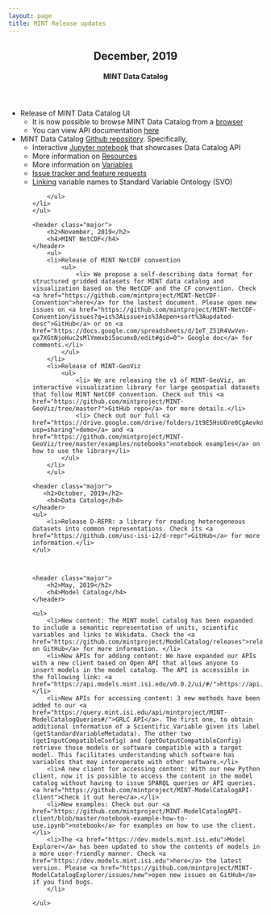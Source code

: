 ```yaml
---
layout: page
title: MINT Release updates
---
```

<section id="overview">
    <header class="major">
        <h2>December, 2019</h2>
        <h4>MINT Data Catalog</h4>
    </header>
        <ul>
        <li>Release of MINT Data Catalog UI
        	<ul>
			<li> It is now possible to browse MINT Data Catalog from a <a href="https://data-catalog.mint.isi.edu/">browser</a></li>
			<li> You can view API documentation <a href="https://data-catalog.mint.isi.edu/documentation">here</a></li>
        	</ul>
        </li>
	<li>
		MINT Data Catalog <a href="https://github.com/mintproject/MINT-DataCatalog-Public">Github repository</a>. Specifically, 
		<ul>
			<li>Interactive <a href="https://mybinder.org/v2/gh/mintproject/MINT-DataCatalog-Public/master?filepath=%2Fdemo%2Fapi_demo.ipynb">Jupyter notebook</a> that showcases Data Catalog API</li>
			<li>More information on <a href="https://github.com/mintproject/MINT-DataCatalog-Public/blob/master/docs/resources.md">Resources</a></li>
			<li>More information on <a href="https://github.com/mintproject/MINT-DataCatalog-Public/blob/master/docs/variables.md">Variables</a></li>
			<li><a href="https://github.com/mintproject/MINT-DataCatalog-Public/issues">Issue tracker and feature requests</a></li>
			<li><a href="https://github.com/mintproject/MINT-DataCatalog-Public/issues/new/choose">Linking</a> variable names to Standard Variable Ontology (SVO)</li>
			
		</ul>
	</li>
	</ul>		
		
    <header class="major">
        <h2>November, 2019</h2>
        <h4>MINT NetCDF</h4>
    </header>
        <ul>
        <li>Release of MINT NetCDF convention
        	<ul>
        		<li> We propose a self-describing data format for structured gridded datasets for MINT data catalog and visualization based on the NetCDF and the CF convention. Check <a href="https://github.com/mintproject/MINT-NetCDF-Convention">here</a> for the lastest document. Please open new issues on <a href="https://github.com/mintproject/MINT-NetCDF-Convention/issues?q=is%3Aissue+is%3Aopen+sort%3Aupdated-desc">GitHub</a> or on <a href="https://docs.google.com/spreadsheets/d/1eT_Z51R4VwVen-qx7XGtNjoHuc2sMlYmmxbi5acumx0/edit#gid=0"> Google doc</a> for comments.</li>
        	</ul>
        </li>
        <li>Release of MINT-GeoViz
        	<ul>
	        	<li> We are releasing the v1 of MINT-GeoViz, an interactive visualization library for large geospatial datasets that follow MINT NetCDF convention. Check out this <a href="https://github.com/mintproject/MINT-GeoViz/tree/master?">GitHub repo</a> for more details.</li>
	        	<li> Check out our full <a href="https://drive.google.com/drive/folders/1t9E5HsUOre0CgAevkdRAxgaRQghJ_i2v?usp=sharing">demo</a> and <a href="https://github.com/mintproject/MINT-GeoViz/tree/master/examples/notebooks">notebook examples</a> on how to use the library</li>        	
            </ul> 
        </li>    
        </ul>

    <header class="major">
	   <h2>October, 2019</h2>
        <h4>Data Catalog</h4>
    </header>
    <ul>
        <li>Release D-REPR: a library for reading heterogeneous datasets into common representations. Check its <a href="https://github.com/usc-isi-i2/d-repr">GitHub</a> for more information.</li>
    </ul>



    <header class="major">
	    <h2>May, 2019</h2>
        <h4>Model Catalog</h4>
	</header>
    
    <ul>
        <li>New content: The MINT model catalog has been expanded to include a semantic representation of units, scientific variables and links to Wikidata. Check the <a href="https://github.com/mintproject/ModelCatalog/releases">release on GitHub</a> for more information. </li>
        <li>New APIs for adding content: We have expanded our APIs with a new client based on Open API that allows anyone to insert models in the model catalog. The API is accessible in the following link: <a href="https://api.models.mint.isi.edu/v0.0.2/ui/#/">https://api.models.mint.isi.edu/v0.0.2/ui/#/</a></li>
        <li>New APIs for accessing content: 3 new methods have been added to our <a href="https://query.mint.isi.edu/api/mintproject/MINT-ModelCatalogQueries#/">GRLC API</a>. The first one, to obtain additional information of a Scientific Variable given its label (getStandardVariableMetadata). The other two (getInputCompatibleConfig) and (getOutputCompatibleConfig) retrieve those models or software compatible with a target model. This facilitates understanding which software has variables that may interoperate with other software.</li>
        <li>A new client for accessing content: With our new Python client, now it is possible to access the content in the model catalog without having to issue SPARQL queries or API queries. <a href="https://github.com/mintproject/MINT-ModelCatalogAPI-client">Check it out here</a>.</li>
        <li>New examples: Check out our <a href="https://github.com/mintproject/MINT-ModelCatalogAPI-client/blob/master/notebook-example-how-to-use.ipynb">notebook</a> for examples on how to use the client.</li>
        <li>The <a href="https://dev.models.mint.isi.edu">Model Explorer</a> has been updated to show the contents of models in a more user-friendly manner. Check <a href="https://dev.models.mint.isi.edu">here</a> the latest version. Please <a href="https://github.com/mintproject/MINT-ModelCatalogExplorer/issues/new">open new issues on GitHub</a> if you find bugs.
        </li>
        
    </ul>
    
</section>
